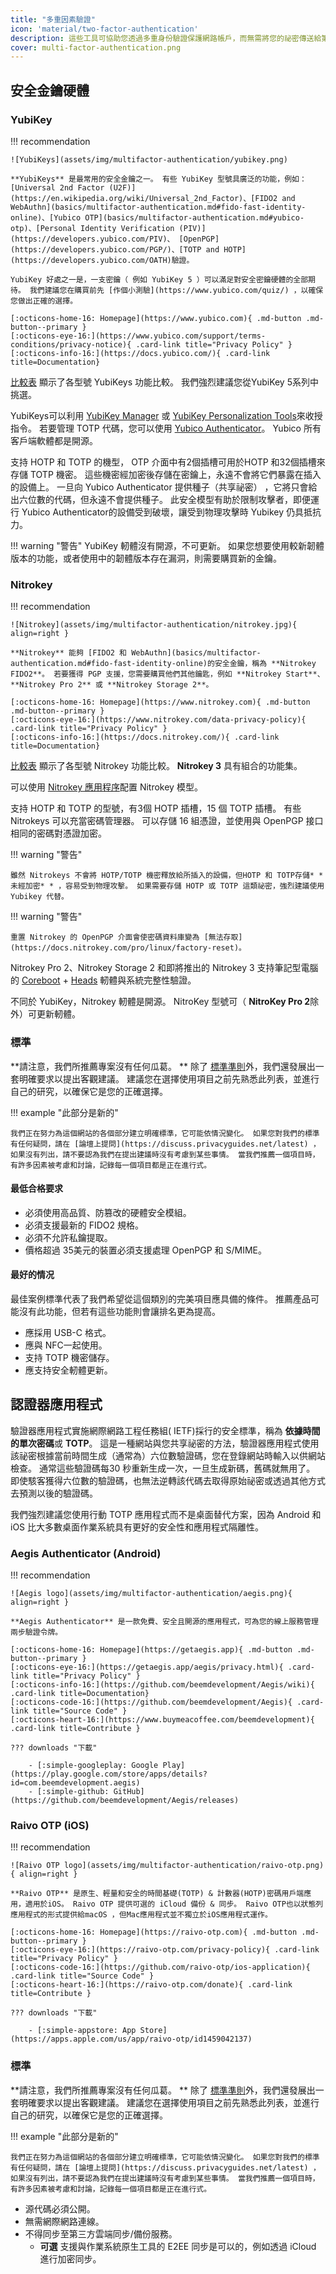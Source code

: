 ```yaml
---
title: "多重因素驗證"
icon: 'material/two-factor-authentication'
description: 這些工具可協助您透過多重身份驗證保護網路帳戶，而無需將您的祕密傳送給第三方。
cover: multi-factor-authentication.png
---
```


## 安全金鑰硬體

### YubiKey

!!! recommendation

    ![YubiKeys](assets/img/multifactor-authentication/yubikey.png)
    
    **YubiKeys** 是最常用的安全金鑰之一。 有些 YubiKey 型號具廣泛的功能，例如： [Universal 2nd Factor (U2F)](https://en.wikipedia.org/wiki/Universal_2nd_Factor)、[FIDO2 and WebAuthn](basics/multifactor-authentication.md#fido-fast-identity-online)、[Yubico OTP](basics/multifactor-authentication.md#yubico-otp)、[Personal Identity Verification (PIV)](https://developers.yubico.com/PIV)、 [OpenPGP](https://developers.yubico.com/PGP/)、[TOTP and HOTP](https://developers.yubico.com/OATH)驗證。
    
    YubiKey 好處之一是，一支密鑰（ 例如 YubiKey 5 ）可以滿足對安全密鑰硬體的全部期待。 我們建議您在購買前先 [作個小測驗](https://www.yubico.com/quiz/) ，以確保您做出正確的選擇。
    
    [:octicons-home-16: Homepage](https://www.yubico.com){ .md-button .md-button--primary }
    [:octicons-eye-16:](https://www.yubico.com/support/terms-conditions/privacy-notice){ .card-link title="Privacy Policy" }
    [:octicons-info-16:](https://docs.yubico.com/){ .card-link title=Documentation}

[比較表](https://www.yubico.com/store/compare/) 顯示了各型號 YubiKeys  功能比較。 我們強烈建議您從YubiKey 5系列中挑選。

YubiKeys可以利用 [YubiKey Manager](https://www.yubico.com/support/download/yubikey-manager/) 或 [YubiKey Personalization Tools](https://www.yubico.com/support/download/yubikey-personalization-tools/)來收授指令。 若要管理 TOTP 代碼，您可以使用 [Yubico Authenticator](https://www.yubico.com/products/yubico-authenticator/)。 Yubico 所有客戶端軟體都是開源。

支持 HOTP 和 TOTP 的機型， OTP 介面中有2個插槽可用於HOTP 和32個插槽來存儲 TOTP 機密。 這些機密經加密後存儲在密鑰上，永遠不會將它們暴露在插入的設備上。 一旦向 Yubico Authenticator 提供種子（共享祕密） ，它將只會給出六位數的代碼，但永遠不會提供種子。 此安全模型有助於限制攻擊者，即便運行 Yubico Authenticator的設備受到破壞，讓受到物理攻擊時 Yubikey 仍具抵抗力。

!!! warning "警告"
    YubiKey 軔體沒有開源，不可更新。 如果您想要使用較新韌體版本的功能，或者使用中的韌體版本存在漏洞，則需要購買新的金鑰。

### Nitrokey

!!! recommendation

    ![Nitrokey](assets/img/multifactor-authentication/nitrokey.jpg){ align=right }
    
    **Nitrokey** 能夠 [FIDO2 和 WebAuthn](basics/multifactor-authentication.md#fido-fast-identity-online)的安全金鑰，稱為 **Nitrokey FIDO2**。 若要獲得 PGP 支援，您需要購買他們其他鑰匙，例如 **Nitrokey Start**、**Nitrokey Pro 2** 或 **Nitrokey Storage 2**。
    
    [:octicons-home-16: Homepage](https://www.nitrokey.com){ .md-button .md-button--primary }
    [:octicons-eye-16:](https://www.nitrokey.com/data-privacy-policy){ .card-link title="Privacy Policy" }
    [:octicons-info-16:](https://docs.nitrokey.com/){ .card-link title=Documentation}

[比較表](https://www.nitrokey.com/#comparison) 顯示了各型號 Nitrokey 功能比較。 **Nitrokey 3** 具有組合的功能集。

可以使用 [Nitrokey 應用程序](https://www.nitrokey.com/download)配置 Nitrokey 模型。

支持 HOTP 和 TOTP 的型號，有3個 HOTP 插槽，15 個 TOTP 插槽。 有些 Nitrokeys 可以充當密碼管理器。 可以存儲 16 組憑證，並使用與 OpenPGP 接口相同的密碼對憑證加密。

!!! warning "警告"

    雖然 Nitrokeys 不會將 HOTP/TOTP 機密釋放給所插入的設備，但HOTP 和 TOTP存儲* *未經加密* * ，容易受到物理攻擊。 如果需要存儲 HOTP 或 TOTP 這類祕密，強烈建議使用Yubikey 代替。

!!! warning "警告"

    重置 Nitrokey 的 OpenPGP 介面會使密碼資料庫變為 [無法存取](https://docs.nitrokey.com/pro/linux/factory-reset)。

Nitrokey Pro 2、Nitrokey Storage 2 和即將推出的 Nitrokey 3 支持筆記型電腦的 [Coreboot](https://www.coreboot.org/) + [Heads](https://osresearch.net/) 軔體與系統完整性驗證。

不同於 YubiKey，Nitrokey 軔體是開源。 NitroKey 型號可（ **NitroKey Pro 2**除外）可更新軔體。

### 標準

**請注意，我們所推薦專案沒有任何瓜葛。 ** 除了 [標準準則](about/criteria.md)外，我們還發展出一套明確要求以提出客觀建議。 建議您在選擇使用項目之前先熟悉此列表，並進行自己的研究，以確保它是您的正確選擇。

!!! example "此部分是新的"

    我們正在努力為這個網站的各個部分建立明確標準，它可能依情況變化。 如果您對我們的標準有任何疑問，請在 [論壇上提問](https://discuss.privacyguides.net/latest) ，如果沒有列出，請不要認為我們在提出建議時沒有考慮到某些事情。 當我們推薦一個項目時，有許多因素被考慮和討論，記錄每一個項目都是正在進行式。

#### 最低合格要求

- 必須使用高品質、防篡改的硬體安全模組。
- 必須支援最新的 FIDO2 規格。
- 必須不允許私鑰提取。
- 價格超過 35美元的裝置必須支援處理 OpenPGP 和 S/MIME。

#### 最好的情况

最佳案例標準代表了我們希望從這個類別的完美項目應具備的條件。 推薦產品可能沒有此功能，但若有這些功能則會讓排名更為提高。

- 應採用 USB-C 格式。
- 應與 NFC一起使用。
- 支持 TOTP 機密儲存。
- 應支持安全軔體更新。

## 認證器應用程式

驗證器應用程式實施網際網路工程任務組( IETF)採行的安全標準，稱為 **依據時間的單次密碼**或 **TOTP**。 這是一種網站與您共享祕密的方法，驗證器應用程式使用該祕密根據當前時間生成（通常為）六位數驗證碼，您在登錄網站時輸入以供網站檢查。 通常這些驗證碼每30 秒重新生成一次，一旦生成新碼，舊碼就無用了。 即使駭客獲得六位數的驗證碼，也無法逆轉該代碼去取得原始祕密或透過其他方式去預測以後的驗證碼。

我們強烈建議您使用行動 TOTP 應用程式而不是桌面替代方案，因為 Android 和 iOS 比大多數桌面作業系統具有更好的安全性和應用程式隔離性。

### Aegis Authenticator (Android)

!!! recommendation

    ![Aegis logo](assets/img/multifactor-authentication/aegis.png){ align=right }
    
    **Aegis Authenticator** 是一款免費、安全且開源的應用程式，可為您的線上服務管理兩步驗證令牌。
    
    [:octicons-home-16: Homepage](https://getaegis.app){ .md-button .md-button--primary }
    [:octicons-eye-16:](https://getaegis.app/aegis/privacy.html){ .card-link title="Privacy Policy" }
    [:octicons-info-16:](https://github.com/beemdevelopment/Aegis/wiki){ .card-link title=Documentation}
    [:octicons-code-16:](https://github.com/beemdevelopment/Aegis){ .card-link title="Source Code" }
    [:octicons-heart-16:](https://www.buymeacoffee.com/beemdevelopment){ .card-link title=Contribute }
    
    ??? downloads "下載"
    
        - [:simple-googleplay: Google Play](https://play.google.com/store/apps/details?id=com.beemdevelopment.aegis)
        - [:simple-github: GitHub](https://github.com/beemdevelopment/Aegis/releases)

### Raivo OTP (iOS)

!!! recommendation

    ![Raivo OTP logo](assets/img/multifactor-authentication/raivo-otp.png){ align=right }
    
    **Raivo OTP** 是原生、輕量和安全的時間基礎(TOTP) & 計數器(HOTP)密碼用戶端應用，適用於iOS。 Raivo OTP 提供可選的 iCloud 備份 & 同步。 Raivo OTP也以狀態列應用程式的形式提供給macOS ，但Mac應用程式並不獨立於iOS應用程式運作。
    
    [:octicons-home-16: Homepage](https://raivo-otp.com){ .md-button .md-button--primary }
    [:octicons-eye-16:](https://raivo-otp.com/privacy-policy){ .card-link title="Privacy Policy" }
    [:octicons-code-16:](https://github.com/raivo-otp/ios-application){ .card-link title="Source Code" }
    [:octicons-heart-16:](https://raivo-otp.com/donate){ .card-link title=Contribute }
    
    ??? downloads "下載"
    
        - [:simple-appstore: App Store](https://apps.apple.com/us/app/raivo-otp/id1459042137)

### 標準

**請注意，我們所推薦專案沒有任何瓜葛。 ** 除了 [標準準則](about/criteria.md)外，我們還發展出一套明確要求以提出客觀建議。 建議您在選擇使用項目之前先熟悉此列表，並進行自己的研究，以確保它是您的正確選擇。

!!! example "此部分是新的"

    我們正在努力為這個網站的各個部分建立明確標準，它可能依情況變化。 如果您對我們的標準有任何疑問，請在 [論壇上提問](https://discuss.privacyguides.net/latest) ，如果沒有列出，請不要認為我們在提出建議時沒有考慮到某些事情。 當我們推薦一個項目時，有許多因素被考慮和討論，記錄每一個項目都是正在進行式。

- 源代碼必須公開。
- 無需網際網路連線。
- 不得同步至第三方雲端同步/備份服務。
    - **可選** 支援與作業系統原生工具的 E2EE 同步是可以的，例如透過 iCloud 進行加密同步。
